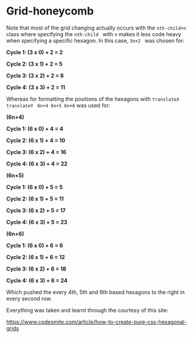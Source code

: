 # Grid-honeycomb
Note that most of the grid changing actually occurs with the ``` nth-child+n ``` class where specifying the ```nth-child ``` with ```n```
makes it less code heavy when specifying a specific hexagon.
In this case, ```3n+2 ``` was chosen for:

**Cycle 1: (3 x 0) + 2 = 2** 

**Cycle 2: (3 x 1) + 2 = 5** 

**Cycle 3: (3 x 2) + 2 = 8** 

**Cycle 4: (3 x 3) + 2 = 11** 

Whereas for formatting the positions of the hexagons with ```translateX translateY ``` ```6n+4 6n+5 6n+6``` was used for:

**(6n+4)** 

**Cycle 1: (6 x 0) + 4 = 4** 

**Cycle 2: (6 x 1) + 4 = 10** 

**Cycle 3: (6 x 2) + 4 = 16** 

**Cycle 4: (6 x 3) + 4 = 22** 

**(6n+5)** 

**Cycle 1: (6 x 0) + 5 = 5** 

**Cycle 2: (6 x 1) + 5 = 11** 

**Cycle 3: (6 x 2) + 5 = 17** 

**Cycle 4: (6 x 3) + 5 = 23** 

**(6n+6)** 

**Cycle 1: (6 x 0) + 6 = 6** 

**Cycle 2: (6 x 1) + 6 = 12** 

**Cycle 3: (6 x 2) + 6 = 18** 

**Cycle 4: (6 x 3) + 6 = 24** 

Which pushed the every 4th, 5th and 6th based hexagons to the right in every second row.

Everything was taken and learnt through the courtesy of this site:

https://www.codesmite.com/article/how-to-create-pure-css-hexagonal-grids
